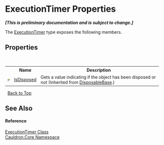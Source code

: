 # ExecutionTimer Properties
 _**\[This is preliminary documentation and is subject to change.\]**_

The <a href="T_Cauldron_Core_ExecutionTimer">ExecutionTimer</a> type exposes the following members.


## Properties
&nbsp;<table><tr><th></th><th>Name</th><th>Description</th></tr><tr><td>![Public property](media/pubproperty.gif "Public property")</td><td><a href="P_Cauldron_Core_DisposableBase_IsDisposed">IsDisposed</a></td><td>
Gets a value indicating if the object has been disposed or not
 (Inherited from <a href="T_Cauldron_Core_DisposableBase">DisposableBase</a>.)</td></tr></table>&nbsp;
<a href="#executiontimer-properties">Back to Top</a>

## See Also


#### Reference
<a href="T_Cauldron_Core_ExecutionTimer">ExecutionTimer Class</a><br /><a href="N_Cauldron_Core">Cauldron.Core Namespace</a><br />